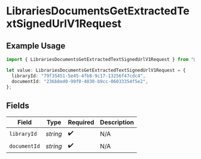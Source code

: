 # LibrariesDocumentsGetExtractedTextSignedUrlV1Request

## Example Usage

```typescript
import { LibrariesDocumentsGetExtractedTextSignedUrlV1Request } from "@mistralai/mistralai/models/operations";

let value: LibrariesDocumentsGetExtractedTextSignedUrlV1Request = {
  libraryId: "79f35451-5e45-4fb8-9c17-13256f47cdc4",
  documentId: "236b8ed0-99f0-4830-b9cc-06033354f5e2",
};
```

## Fields

| Field              | Type               | Required           | Description        |
| ------------------ | ------------------ | ------------------ | ------------------ |
| `libraryId`        | *string*           | :heavy_check_mark: | N/A                |
| `documentId`       | *string*           | :heavy_check_mark: | N/A                |